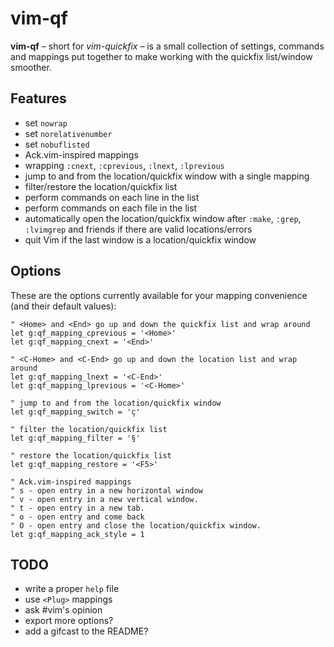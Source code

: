 # vim-qf

**vim-qf** – short for *vim-quickfix* – is a small collection of settings, commands and mappings put together to make working with the quickfix list/window smoother.

## Features

* set `nowrap`
* set `norelativenumber`
* set `nobuflisted`
* Ack.vim-inspired mappings
* wrapping `:cnext`, `:cprevious`, `:lnext`, `:lprevious`
* jump to and from the location/quickfix window with a single mapping
* filter/restore the location/quickfix list
* perform commands on each line in the list
* perform commands on each file in the list
* automatically open the location/quickfix window after `:make`, `:grep`,
  `:lvimgrep` and friends if there are valid locations/errors
* quit Vim if the last window is a location/quickfix window

## Options

These are the options currently available for your mapping convenience (and their default values):

    " <Home> and <End> go up and down the quickfix list and wrap around
    let g:qf_mapping_cprevious = '<Home>'
    let g:qf_mapping_cnext = '<End>'

    " <C-Home> and <C-End> go up and down the location list and wrap around
    let g:qf_mapping_lnext = '<C-End>'
    let g:qf_mapping_lprevious = '<C-Home>'

    " jump to and from the location/quickfix window
    let g:qf_mapping_switch = 'ç'

    " filter the location/quickfix list
    let g:qf_mapping_filter = '§'

    " restore the location/quickfix list
    let g:qf_mapping_restore = '<F5>'

    " Ack.vim-inspired mappings
    " s - open entry in a new horizontal window
    " v - open entry in a new vertical window.
    " t - open entry in a new tab.
    " o - open entry and come back
    " O - open entry and close the location/quickfix window.
    let g:qf_mapping_ack_style = 1

## TODO

* write a proper `help` file
* use `<Plug>` mappings
* ask #vim's opinion
* export more options?
* add a gifcast to the README?
